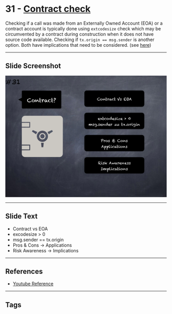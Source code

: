 # 31 - [Contract check](Contract%20check.md)
Checking if a call was made from an Externally Owned Account (EOA) or a contract account is typically done using `extcodesize` check which may be circumvented by a contract during construction when it does not have source code available. Checking if `tx.origin == msg.sender` is another option. Both have implications that need to be considered. (see [here](https://consensys.net/blog/blockchain-development/solidity-best-practices-for-smart-contract-security/))

___
## Slide Screenshot
![031.png](../../images/4.%20Pitfalls%20and%20Best%20Practices%20101/031.png)
___
## Slide Text
- Contract vs EOA
- excodesize > 0
- msg.sender == tx.origin
- Pros & Cons -> Applications
- Risk Awareness -> Implications
___
## References
- [Youtube Reference](https://youtu.be/fgXuHaZDenU?t=916)
___
## Tags